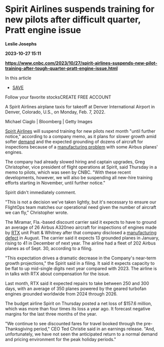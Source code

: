# Spirit Airlines suspends training for new pilots after difficult quarter, Pratt engine issue
**Leslie Josephs**

**2023-10-27 15:11**

**https://www.cnbc.com/2023/10/27/spirit-airlines-suspends-new-pilot-training-after-tough-quarter-pratt-engine-issue.html**

In this article

*   [SAVE](https://www.cnbc.com/quotes/SAVE)

Follow your favorite stocksCREATE FREE ACCOUNT

A Spirit Airlines airplane taxis for takeoff at Denver International Airport in Denver, Colorado, U.S., on Monday, Feb. 7, 2022.

Michael Ciaglo | Bloomberg | Getty Images

[Spirit Airlines](https://www.cnbc.com/quotes/SAVE/) will suspend training for new pilots next month "until further notice," according to a company memo, as it plans for slower growth amid softer [demand](https://s24.q4cdn.com/507316502/files/doc_financials/2023/q3/Earnings-Release-3Q23.pdf) and the expected grounding of dozens of aircraft for inspections because of a [manufacturing problem](https://www.cnbc.com/2023/07/25/rtx-tumbles-after-disclosing-engine-manufacturing-issue-on-some-a320-planes.html) with some Airbus planes' engines.

The company had already slowed hiring and captain upgrades, Greg Christopher, vice president of flight operations at Spirit, said Thursday in a memo to pilots, which was seen by CNBC. "With these recent developments, however, we will also be suspending all new-hire training efforts starting in November, until further notice."

Spirit didn't immediately comment.

"This is not a decision we've taken lightly, but it's necessary to ensure our FlightOps team matches our operational need given the number of aircraft we can fly," Christopher wrote.

The Miramar, Fla.-based discount carrier said it expects to have to ground an average of 26 Airbus A320neo aircraft for inspections of engines made by [RTX](https://www.cnbc.com/quotes/A/) unit Pratt & Whitney after that company disclosed a [manufacturing defect](https://www.cnbc.com/2023/09/11/rtx-to-take-3-billion-charge-on-pratt-whitney-engine-problem.html) in August. The carrier said it expects 13 grounded planes in January, rising to 41 in December of next year. The airline had a fleet of 202 Airbus planes as of Sept. 30, according to a filing.

"This expectation drives a dramatic decrease in the Company's near-term growth projections," the Spirit said in a filing. It said it expects capacity to be flat to up mid-single digits next year compared with 2023. The airline is in talks with RTX about compensation for the issue.

Last month, RTX said it expected repairs to take between 250 and 300 days, with an average of 350 planes powered by the geared turbofan engines grounded worldwide from 2024 through 2026.

The budget airline Spirit on Thursday posted a net loss of $157.6 million, which was more than four times its loss a year ago. It forecast negative margins for the last three months of the year.

"We continue to see discounted fares for travel booked through the pre-Thanksgiving period," CEO Ted Christie said in an earnings release. "And, unfortunately, we have not seen the anticipated return to a normal demand and pricing environment for the peak holiday periods."